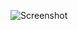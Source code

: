 ![Screenshot](https://raw.githubusercontent.com/Cryakl/Ultimate-RAT-Collection/refs/heads/main/Cybernetic/Cybernetic%20v1.61/Screenshot.png)
